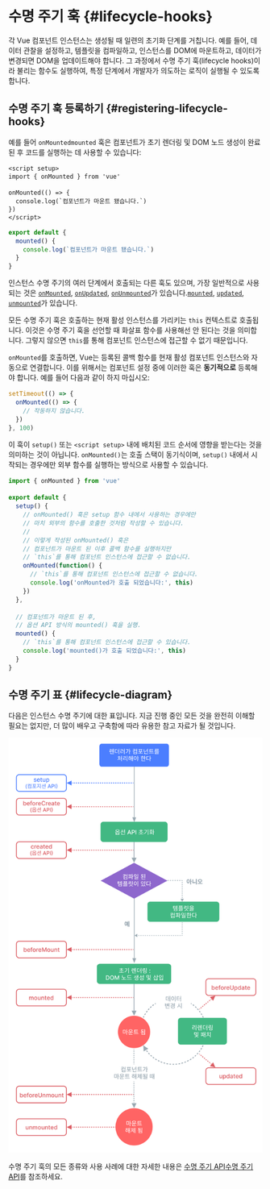 # 수명 주기 훅 {#lifecycle-hooks}

각 Vue 컴포넌트 인스턴스는 생성될 때 일련의 초기화 단계를 거칩니다.
예를 들어, 데이터 관찰을 설정하고, 템플릿을 컴파일하고, 인스턴스를 DOM에 마운트하고, 데이터가 변경되면 DOM을 업데이트해야 합니다.
그 과정에서 수명 주기 훅(lifecycle hooks)이라 불리는 함수도 실행하여, 특정 단계에서 개발자가 의도하는 로직이 실행될 수 있도록 합니다.

## 수명 주기 훅 등록하기 {#registering-lifecycle-hooks}

예를 들어 <span class="composition-api">`onMounted`</span><span class="options-api">`mounted`</span> 훅은 컴포넌트가 초기 렌더링 및 DOM 노드 생성이 완료된 후 코드를 실행하는 데 사용할 수 있습니다:

<div class="composition-api">

```vue
<script setup>
import { onMounted } from 'vue'

onMounted(() => {
  console.log(`컴포넌트가 마운트 됐습니다.`)
})
</script>
```

</div>
<div class="options-api">

```js
export default {
  mounted() {
    console.log(`컴포넌트가 마운트 됐습니다.`)
  }
}
```

</div>

인스턴스 수명 주기의 여러 단계에서 호출되는 다른 훅도 있으며,
가장 일반적으로 사용되는 것은 <span class="composition-api">[`onMounted`](/api/composition-api-lifecycle.html#onmounted), [`onUpdated`](/api/composition-api-lifecycle.html#onupdated), [`onUnmounted`](/api/composition-api-lifecycle.html#onunmounted)가 있습니다.</span><span class="options-api">[`mounted`](/api/options-lifecycle.html#mounted), [`updated`](/api/options-lifecycle.html#updated), [`unmounted`](/api/options-lifecycle.html#unmounted)가 있습니다.</span>

<div class="options-api">

모든 수명 주기 훅은 호출하는 현재 활성 인스턴스를 가리키는 `this` 컨텍스트로 호출됩니다.
이것은 수명 주기 훅을 선언할 때 화살표 함수를 사용해선 안 된다는 것을 의미합니다.
그렇지 않으면 `this`를 통해 컴포넌트 인스턴스에 접근할 수 없기 때문입니다.

</div>

<div class="composition-api">

`onMounted`를 호출하면, Vue는 등록된 콜백 함수를 현재 활성 컴포넌트 인스턴스와 자동으로 연결합니다.
이를 위해서는 컴포넌트 설정 중에 이러한 훅은 **동기적으로** 등록해야 합니다.
예를 들어 다음과 같이 하지 마십시오:

```js
setTimeout(() => {
  onMounted(() => {
    // 작동하지 않습니다.
  })
}, 100)
```

이 훅이 `setup()` 또는 `<script setup>` 내에 배치된 코드 순서에 영향을 받는다는 것을 의미하는 것이 아닙니다.
`onMounted()`는 호출 스택이 동기식이며, `setup()` 내에서 시작되는 경우에만 외부 함수를 실행하는 방식으로 사용할 수 있습니다.

```js
import { onMounted } from 'vue'

export default {
  setup() {
    // onMounted() 훅은 setup 함수 내에서 사용하는 경우에만
    // 마치 외부의 함수를 호출한 것처럼 작성할 수 있습니다.
    //
    // 이렇게 작성된 onMounted() 훅은
    // 컴포넌트가 마운트 된 이후 콜백 함수를 실행하지만
    // `this`를 통해 컴포넌트 인스턴스에 접근할 수 없습니다.
    onMounted(function() {
      // `this`를 통해 컴포넌트 인스턴스에 접근할 수 없습니다.
      console.log('onMounted가 호출 되었습니다:', this)
    })
  },

  // 컴포넌트가 마운트 된 후,
  // 옵션 API 방식의 mounted() 훅을 실행.
  mounted() {
    // `this`를 통해 컴포넌트 인스턴스에 접근할 수 있습니다.
    console.log('mounted()가 호출 되었습니다:', this)
  }
}
```

</div>

## 수명 주기 표 {#lifecycle-diagram}

다음은 인스턴스 수명 주기에 대한 표입니다.
지금 진행 중인 모든 것을 완전히 이해할 필요는 없지만, 더 많이 배우고 구축함에 따라 유용한 참고 자료가 될 것입니다.

![Component lifecycle diagram](./images/lifecycle.png)

<!-- https://www.figma.com/file/Xw3UeNMOralY6NV7gSjWdS/Vue-Lifecycle -->
<!-- https://www.figma.com/file/6W2me8dWiTjx2em2Pow3gJ/Vue-Lifecycle-(ko-kr) -->

수명 주기 훅의 모든 종류와 사용 사례에 대한 자세한 내용은 <span class="composition-api">[수명 주기 API](/api/composition-api-lifecycle.html)</span><span class="options-api">[수명 주기 API](/api/options-lifecycle.html)</span>를 참조하세요.
